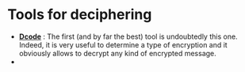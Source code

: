 # Tools for deciphering
- [**Dcode**](https://www.dcode.fr/identification-chiffrement) : The first (and by far the best) tool is undoubtedly this one. Indeed, it is very useful to determine a type of encryption and it obviously allows to decrypt any kind of encrypted message.
- 

